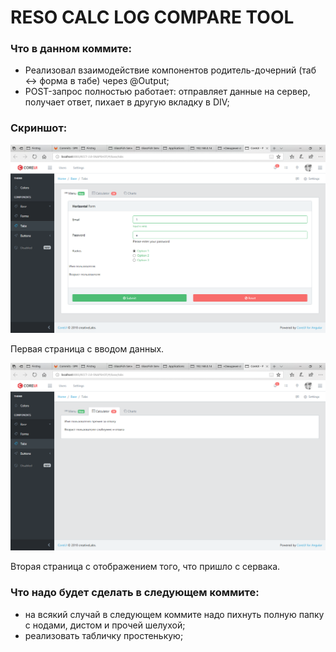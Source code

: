 # RESO CALC LOG COMPARE TOOL


### Что в данном коммите:

* Реализовал взаимодействие компонентов родитель-дочерний (таб <-> форма в табе) через @Output;
* POST-запрос полностью работает: отправляет данные на сервер, получает ответ, пихает в другую вкладку в DIV;


### Скриншот:
![screenshot](image01.png)

Первая страница с вводом данных.

![screenshot](image02.png)

Вторая страница с отображением того, что пришло с сервака.



### Что надо будет сделать в следующем коммите:

* на всякий случай в следующем коммите надо пихнуть полную папку с нодами, дистом и прочей шелухой;
* реализовать табличку простенькую;








